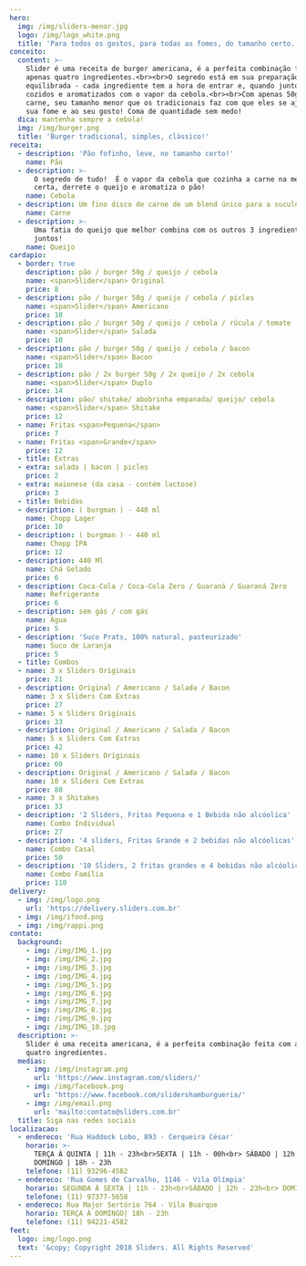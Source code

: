 ```yaml
---
hero:
  img: /img/sliders-menor.jpg
  logo: /img/logo_white.png
  title: 'Para todos os gostos, para todas as fomes, do tamanho certo.'
conceito:
  content: >-
    Slider é uma receita de burger americana, é a perfeita combinação feita com
    apenas quatro ingredientes.<br><br>O segredo está em sua preparação
    equilibrada - cada ingrediente tem a hora de entrar e, quando juntos, são
    cozidos e aromatizados com o vapor da cebola.<br><br>Com apenas 50g de
    carne, seu tamanho menor que os tradicionais faz com que eles se ajustem a
    sua fome e ao seu gosto! Coma de quantidade sem medo!
  dica: mantenha sempre a cebola!
  img: /img/burger.png
  title: 'Burger tradicional, simples, clássico!'
receita:
  - description: 'Pão fofinho, leve, no tamanho certo!'
    name: Pão
  - description: >-
      O segredo de tudo!  É o vapor da cebola que cozinha a carne na medida
      certa, derrete o queijo e aromatiza o pão!
    name: Cebola
  - description: Um fino disco de carne de um blend único para a suculência perfeita.
    name: Carne
  - description: >-
      Uma fatia do queijo que melhor combina com os outros 3 ingredientes
      juntos!
    name: Queijo
cardapio:
  - border: true
    description: pão / burger 50g / queijo / cebola
    name: <span>Slider</span> Original
    price: 8
  - description: pão / burger 50g / queijo / cebola / picles
    name: <span>Slider</span> Americano
    price: 10
  - description: pão / burger 50g / queijo / cebola / rúcula / tomate
    name: <span>Slider</span> Salada
    price: 10
  - description: pão / burger 50g / queijo / cebola / bacon
    name: <span>Slider</span> Bacon
    price: 10
  - description: pão / 2x burger 50g / 2x queijo / 2x cebola
    name: <span>Slider</span> Duplo
    price: 14
  - description: pão/ shitake/ abobrinha empanada/ queijo/ cebola
    name: <span>Slider</span> Shitake
    price: 12
  - name: Fritas <span>Pequena</span>
    price: 7
  - name: Fritas <span>Grande</span>
    price: 12
  - title: Extras
  - extra: salada | bacon | picles
    price: 2
  - extra: maionese (da casa - contém lactose)
    price: 3
  - title: Bebidas
  - description: ( burgman ) - 440 ml
    name: Chopp Lager
    price: 10
  - description: ( burgman ) - 440 ml
    name: Chopp IPA
    price: 12
  - description: 440 Ml
    name: Chá Gelado
    price: 6
  - description: Coca-Cola / Coca-Cola Zero / Guaraná / Guaraná Zero
    name: Refrigerante
    price: 6
  - description: sem gás / com gás
    name: Água
    price: 5
  - description: 'Suco Prats, 100% natural, pasteurizado'
    name: Suco de Laranja
    price: 5
  - title: Combos
  - name: 3 x Sliders Originais
    price: 21
  - description: Original / Americano / Salada / Bacon
    name: 3 x Sliders Com Extras
    price: 27
  - name: 5 x Sliders Originais
    price: 33
  - description: Original / Americano / Salada / Bacon
    name: 5 x Sliders Com Extras
    price: 42
  - name: 10 x Sliders Originais
    price: 60
  - description: Original / Americano / Salada / Bacon
    name: 10 x Sliders Com Extras
    price: 80
  - name: 3 x Shitakes
    price: 33
  - description: '2 Sliders, Fritas Pequena e 1 Bebida não alcóolica'
    name: Combo Individual
    price: 27
  - description: '4 sliders, Fritas Grande e 2 bebidas não alcóolicas'
    name: Combo Casal
    price: 50
  - description: '10 Sliders, 2 fritas grandes e 4 bebidas não alcóolicas'
    name: Combo Família
    price: 110
delivery:
  - img: /img/logo.png
    url: 'https://delivery.sliders.com.br'
  - img: /img/ifood.png
  - img: /img/rappi.png
contato:
  background:
    - img: /img/IMG_1.jpg
    - img: /img/IMG_2.jpg
    - img: /img/IMG_3.jpg
    - img: /img/IMG_4.jpg
    - img: /img/IMG_5.jpg
    - img: /img/IMG_6.jpg
    - img: /img/IMG_7.jpg
    - img: /img/IMG_8.jpg
    - img: /img/IMG_9.jpg
    - img: /img/IMG_10.jpg
  description: >-
    Slider é uma receita americana, é a perfeita combinação feita com apenas
    quatro ingredientes.
  medias:
    - img: /img/instagram.png
      url: 'https://www.instagram.com/sliders/'
    - img: /img/facebook.png
      url: 'https://www.facebook.com/slidershamburgueria/'
    - img: /img/email.png
      url: 'mailto:contato@sliders.com.br'
  title: Siga nas redes sociais
localizacao:
  - endereco: 'Rua Haddock Lobo, 893 - Cerqueira César'
    horario: >-
      TERÇA À QUINTA | 11h - 23h<br>SEXTA | 11h - 00h<br> SÁBADO | 12h - 00h<br>
      DOMINGO | 18h - 23h
    telefone: (11) 93296-4582
  - endereco: 'Rua Gomes de Carvalho, 1146 - Vila Olímpia'
    horario: SEGUNDA À SEXTA | 11h - 23h<br>SÁBADO | 12h - 23h<br> DOMINGO | 18h - 23h
    telefone: (11) 97377-5658
  - endereco: Rua Major Sertório 764 - Vila Buarque
    horario: TERÇA À DOMINGO| 18h - 23h
    telefone: (11) 94221-4582
feet:
  logo: img/logo.png
  text: '&copy; Copyright 2018 Sliders. All Rights Reserved'
---
```


